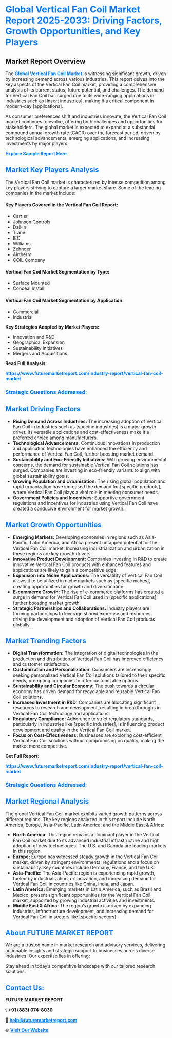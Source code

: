 <h1 style="color: #007BFF;">Global Vertical Fan Coil Market Report 2025-2033: Driving Factors, Growth Opportunities, and Key Players</h1>

<section id="overview">
<h2>Market Report Overview</h2>
<p>The <a href="https://www.futuremarketreport.com/industry-report/vertical-fan-coil-market" style="color: #007BFF; text-decoration: none;"><strong>Global Vertical Fan Coil Market</strong></a> is witnessing significant growth, driven by increasing demand across various industries. This report delves into the key aspects of the Vertical Fan Coil market, providing a comprehensive analysis of its current status, future potential, and challenges. The demand for Vertical Fan Coil has surged due to its wide-ranging applications in industries such as [insert industries], making it a critical component in modern-day [applications].</p>
<p>As consumer preferences shift and industries innovate, the Vertical Fan Coil market continues to evolve, offering both challenges and opportunities for stakeholders. The global market is expected to expand at a substantial compound annual growth rate (CAGR) over the forecast period, driven by technological advancements, emerging applications, and increasing investments by major players.</p>
</section>

<section id="overview">
<p><a href="https://www.futuremarketreport.com/request-sample/reportId=42270" style="color: #007BFF; text-decoration: none;"><strong>Explore Sample Report Here</strong></a></p>
</section>

<section id="key-players">
<h2 style="color: #007BFF;">Market Key Players Analysis</h2>
<p>The Vertical Fan Coil market is characterized by intense competition among key players striving to capture a larger market share. Some of the leading companies in the market include:</p>
<h4>Key Players Covered in the Vertical Fan Coil Report:</h4>
<ul><li>Carrier</li><li>Johnson Controls</li><li>Daikin</li><li>Trane</li><li>IEC</li><li>Williams</li><li>Zehnder</li><li>Airtherm</li><li>COIL Company</li></ul>
<h4>Vertical Fan Coil Market Segmentation by Type:</h4>
<ul><li>Surface Mounted</li><li>Conceal Install</li></ul>

<h4>Vertical Fan Coil Market Segmentation by Application:</h4>
<ul><li>Commercial</li><li>Industrial</li></ul>
<p><strong>Key Strategies Adopted by Market Players:</strong></p>
<ul>
<li>Innovation and R&D</li>
<li>Geographical Expansion</li>
<li>Sustainability Initiatives</li>
<li>Mergers and Acquisitions</li>
</ul>
</section>

<section>
<p><strong>Read Full Analysis: </strong></p><a href="https://www.futuremarketreport.com/industry-report/vertical-fan-coil-market" style="color: #007BFF; text-decoration: none;"><strong>https://www.futuremarketreport.com/industry-report/vertical-fan-coil-market</strong></a>
<h3 style="color: #007BFF;">Strategic Questions Addressed:</h3>
</section>

<section id="driving-factors">
<h2 style="color: #007BFF;">Market Driving Factors</h2>
<ul>
<li><strong>Rising Demand Across Industries:</strong> The increasing adoption of Vertical Fan Coil in industries such as [specific industries] is a major growth driver. Its versatile applications and cost-effectiveness make it a preferred choice among manufacturers.</li>
<li><strong>Technological Advancements:</strong> Continuous innovations in production and application technologies have enhanced the efficiency and performance of Vertical Fan Coil, further boosting market demand.</li>
<li><strong>Sustainability and Eco-Friendly Initiatives:</strong> With growing environmental concerns, the demand for sustainable Vertical Fan Coil solutions has surged. Companies are investing in eco-friendly variants to align with global sustainability goals.</li>
<li><strong>Growing Population and Urbanization:</strong> The rising global population and rapid urbanization have increased the demand for [specific products], where Vertical Fan Coil plays a vital role in meeting consumer needs.</li>
<li><strong>Government Policies and Incentives:</strong> Supportive government regulations and incentives for industries using Vertical Fan Coil have created a conducive environment for market growth.</li>
</ul>
</section>

<section id="growth-opportunities">
<h2 style="color: #007BFF;">Market Growth Opportunities</h2>
<ul>
<li><strong>Emerging Markets:</strong> Developing economies in regions such as Asia-Pacific, Latin America, and Africa present untapped potential for the Vertical Fan Coil market. Increasing industrialization and urbanization in these regions are key growth drivers.</li>
<li><strong>Innovative Product Development:</strong> Companies investing in R&D to create innovative Vertical Fan Coil products with enhanced features and applications are likely to gain a competitive edge.</li>
<li><strong>Expansion into Niche Applications:</strong> The versatility of Vertical Fan Coil allows it to be utilized in niche markets such as [specific niches], creating opportunities for growth and diversification.</li>
<li><strong>E-commerce Growth:</strong> The rise of e-commerce platforms has created a surge in demand for Vertical Fan Coil used in [specific applications], further boosting market growth.</li>
<li><strong>Strategic Partnerships and Collaborations:</strong> Industry players are forming partnerships to leverage shared expertise and resources, driving the development and adoption of Vertical Fan Coil products globally.</li>
</ul>
</section>

<section id="trending-factors">
<h2 style="color: #007BFF;">Market Trending Factors</h2>
<ul>
<li><strong>Digital Transformation:</strong> The integration of digital technologies in the production and distribution of Vertical Fan Coil has improved efficiency and customer satisfaction.</li>
<li><strong>Customization and Personalization:</strong> Consumers are increasingly seeking personalized Vertical Fan Coil solutions tailored to their specific needs, prompting companies to offer customizable options.</li>
<li><strong>Sustainability and Circular Economy:</strong> The push towards a circular economy has driven demand for recyclable and reusable Vertical Fan Coil solutions.</li>
<li><strong>Increased Investment in R&D:</strong> Companies are allocating significant resources to research and development, resulting in breakthroughs in Vertical Fan Coil technology and applications.</li>
<li><strong>Regulatory Compliance:</strong> Adherence to strict regulatory standards, particularly in industries like [specific industries], is influencing product development and quality in the Vertical Fan Coil market.</li>
<li><strong>Focus on Cost-Effectiveness:</strong> Businesses are exploring cost-efficient Vertical Fan Coil solutions without compromising on quality, making the market more competitive.</li>
</ul>
</section>

<section>
<p><strong>Get Full Report: </strong></p><a href="https://www.futuremarketreport.com/industry-report/vertical-fan-coil-market" style="color: #007BFF; text-decoration: none;"><strong>https://www.futuremarketreport.com/industry-report/vertical-fan-coil-market</strong></a>
<h3 style="color: #007BFF;">Strategic Questions Addressed:</h3>
</section>


<section id="regional-analysis">
<h2 style="color: #007BFF;">Market Regional Analysis</h2>
<p>The global Vertical Fan Coil market exhibits varied growth patterns across different regions. The key regions analyzed in this report include North America, Europe, Asia-Pacific, Latin America, and the Middle East & Africa:</p>
<ul>
<li><strong>North America:</strong> This region remains a dominant player in the Vertical Fan Coil market due to its advanced industrial infrastructure and high adoption of new technologies. The U.S. and Canada are leading markets in this region.</li>
<li><strong>Europe:</strong> Europe has witnessed steady growth in the Vertical Fan Coil market, driven by stringent environmental regulations and a focus on sustainability. Key countries include Germany, France, and the U.K.</li>
<li><strong>Asia-Pacific:</strong> The Asia-Pacific region is experiencing rapid growth, fueled by industrialization, urbanization, and increasing demand for Vertical Fan Coil in countries like China, India, and Japan.</li>
<li><strong>Latin America:</strong> Emerging markets in Latin America, such as Brazil and Mexico, present significant opportunities for the Vertical Fan Coil market, supported by growing industrial activities and investments.</li>
<li><strong>Middle East & Africa:</strong> The region’s growth is driven by expanding industries, infrastructure development, and increasing demand for Vertical Fan Coil in sectors like [specific sectors].</li>
</ul>
</section>

<footer>
<h2 style="color: #007BFF;">About FUTURE MARKET REPORT</h2>
<p>We are a trusted name in market research and advisory services, delivering actionable insights and strategic support to businesses across diverse industries. Our expertise lies in offering:</p>

<p>Stay ahead in today’s competitive landscape with our tailored research solutions.</p>

<h2 style="color: #007BFF;">Contact Us:</h2>
<p><strong>FUTURE MARKET REPORT</strong></p>
<p>📞 <strong>+91 (883) 074-8030</strong></p>
<p>📧 <strong><a href="mailto:help@futuremarketreport.com" style="color: #007BFF;">help@futuremarketreport.com</a></strong></p>
<p>🌐 <strong><a href="https://www.futuremarketreport.com/" style="color: #007BFF;">Visit Our Website</a></strong></p>
</footer>
